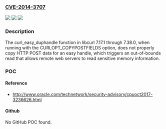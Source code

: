 ### [CVE-2014-3707](https://cve.mitre.org/cgi-bin/cvename.cgi?name=CVE-2014-3707)
![](https://img.shields.io/static/v1?label=Product&message=n%2Fa&color=blue)
![](https://img.shields.io/static/v1?label=Version&message=n%2Fa&color=blue)
![](https://img.shields.io/static/v1?label=Vulnerability&message=n%2Fa&color=brighgreen)

### Description

The curl_easy_duphandle function in libcurl 7.17.1 through 7.38.0, when running with the CURLOPT_COPYPOSTFIELDS option, does not properly copy HTTP POST data for an easy handle, which triggers an out-of-bounds read that allows remote web servers to read sensitive memory information.

### POC

#### Reference
- http://www.oracle.com/technetwork/security-advisory/cpuoct2017-3236626.html

#### Github
No GitHub POC found.

